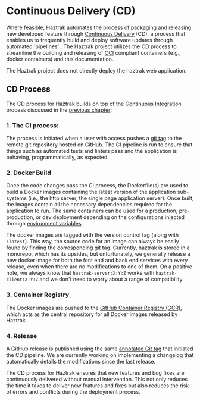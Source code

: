 # Continuous Delivery (CD)

Where feasible, Haztrak automates the process of packaging and releasing new
developed feature through [Continuous Delivery](https://www.atlassian.com/continuous-delivery/principles) (CD),
a process that enables us to frequently build and deploy software updates through
automated 'pipelines' . The Haztrak project utilizes the CD process to streamline
the building and releasing of [OCI](https://opencontainers.org/) compliant
containers (e.g., docker containers) and this documentation.

The Haztrak project does not directly deploy the haztrak web application.

## CD Process

The CD process for Haztrak builds on top of the [Continuous Integration](https://www.atlassian.com/continuous-delivery/continuous-integration) process discussed in the [previous chapter](./ci.md):

### 1. The CI process:

The process is initiated when a user with access pushes a
[git tag](https://git-scm.com/book/en/v2/Git-Basics-Tagging) to the remote
git repository hosted on GitHub. The CI pipeline is run to ensure that things
such as automated tests and linters pass and the application is behaving,
programmatically, as expected.

### 2. Docker Build

Once the code changes pass the CI process, the Dockerfile(s) are used to build
a Docker images containing the latest version of the application sub-systems
(i.e., the http server, the single page application server). Once built, the
images contain all the necessary dependencies required for the application to
run. The same containers can be used for a production, pre-production, or
dev deployment depending on the configurations injected through [environment variables](../deployment/configuration.md).

The docker images are tagged with the version control tag (along with `:latest`).
This way, the source code for an image can always be easily found by finding the
corresponding git tag. Currently, haztrak is stored in a monorepo, which has its
upsides, but unfortunately, we generally release a new docker image for both the
font end and back end services with every release, even when there are no
modifications to one of them. On a positive note, we always know that `haztrak-server:X:Y:Z`
works with `haztrak-client:X:Y:Z` and we don't need to worry about a range of compatibility.

### 3. Container Registry

The Docker images are pushed to the
[GitHub Container Registry (GCR)](https://docs.github.com/en/packages/working-with-a-github-packages-registry/working-with-the-container-registry),
which acts as the central repository for all Docker images released by Haztrak.

### 4. Release

A GitHub release is published using the same [annotated Git tag](https://git-scm.com/book/en/v2/Git-Basics-Tagging)
that initiated the CD pipeline. We are currently working on implementing a
changelog that automatically details the modifications since the last release.

The CD process for Haztrak ensures that new features and bug fixes are
continuously delivered without manual intervention. This not only reduces the
time it takes to deliver new features and fixes but also reduces the risk of
errors and conflicts during the deployment process.
